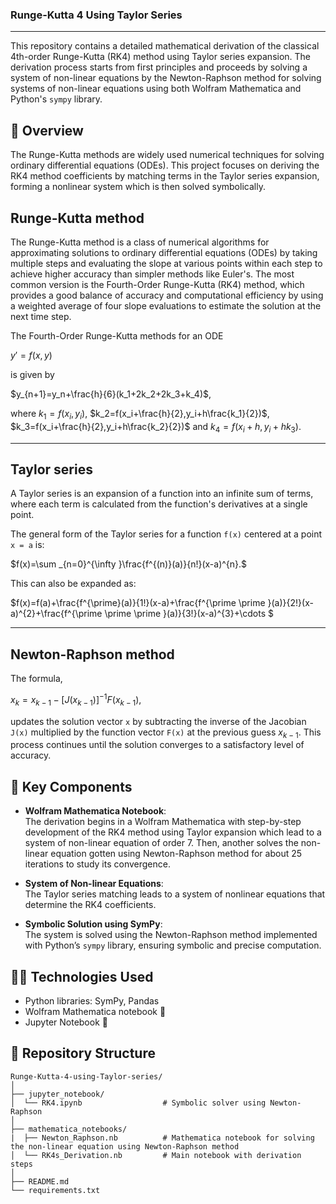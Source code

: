 ### Runge-Kutta 4 Using Taylor Series
---
This repository contains a detailed mathematical derivation of the classical 4th-order Runge-Kutta (RK4) method using Taylor series expansion. The derivation process starts from first principles and proceeds by solving a system of non-linear equations by the Newton-Raphson method for solving systems of non-linear equations using both Wolfram Mathematica and Python's `sympy` library.


## 📘 Overview

The Runge-Kutta methods are widely used numerical techniques for solving ordinary differential equations (ODEs). This project focuses on deriving the RK4 method coefficients by matching terms in the Taylor series expansion, forming a nonlinear system which is then solved symbolically.

## Runge-Kutta method

The Runge-Kutta method is a class of numerical algorithms for approximating solutions to ordinary differential equations (ODEs) by taking multiple steps and evaluating the slope at various points within each step to achieve higher accuracy than simpler methods like Euler's. The most common version is the Fourth-Order Runge-Kutta (RK4) method, which provides a good balance of accuracy and computational efficiency by using a weighted average of four slope evaluations to estimate the solution at the next time step. 

The Fourth-Order Runge-Kutta methods for an ODE

$y'=f(x,y)$

is given by

$y_{n+1}=y_n+\frac{h}{6}(k_1+2k_2+2k_3+k_4)$,

where $k_1=f(x_i,y_i)$, $k_2=f(x_i+\frac{h}{2},y_i+h\frac{k_1}{2})$, $k_3=f(x_i+\frac{h}{2},y_i+h\frac{k_2}{2})$ and $k_4=f(x_i+h,y_i+hk_3)$.

---

## Taylor series

A Taylor series is an expansion of a function into an infinite sum of terms, where each term is calculated from the function's derivatives at a single point.

The general form of the Taylor series for a function `f(x)` centered at a point `x = a` is:

$f(x)=\sum _{n=0}^{\infty }\frac{f^{(n)}(a)}{n!}(x-a)^{n}.$

This can also be expanded as:

$f(x)=f(a)+\frac{f^{\prime}(a)}{1!}(x-a)+\frac{f^{\prime \prime }(a)}{2!}(x-a)^{2}+\frac{f^{\prime \prime \prime }(a)}{3!}(x-a)^{3}+\cdots $

---

## Newton-Raphson method

The formula,

$x_k=x_{k-1}-[J(x_{k-1})]^{-1}F(x_{k-1})$,

updates the solution vector `x` by subtracting the inverse of the Jacobian `J(x)` multiplied by the function vector `F(x)` at the previous guess $x_{k-1}$. This process continues until the solution converges to a satisfactory level of accuracy. 


## 🧮 Key Components

- **Wolfram Mathematica Notebook**:  
  The derivation begins in a Wolfram Mathematica with step-by-step development of the RK4 method using Taylor expansion which lead to a system of non-linear equation of order 7. Then, another solves the non-linear equation gotten using Newton-Raphson method for about 25 iterations to study its convergence. 

- **System of Non-linear Equations**:  
  The Taylor series matching leads to a system of nonlinear equations that determine the RK4 coefficients.

- **Symbolic Solution using SymPy**:  
  The system is solved using the Newton-Raphson method implemented with Python’s `sympy` library, ensuring symbolic and precise computation.


## 🧑‍💻 Technologies Used

- Python libraries: SymPy, Pandas
- Wolfram Mathematica notebook 📓
- Jupyter Notebook 📓


## 📂 Repository Structure
```
Runge-Kutta-4-using-Taylor-series/
│
├── jupyter_notebook/
│  └── RK4.ipynb                  # Symbolic solver using Newton-Raphson
│
├── mathematica_notebooks/
|  ├── Newton_Raphson.nb          # Mathematica notebook for solving the non-linear equation using Newton-Raphson method 
│  └── RK4s_Derivation.nb         # Main notebook with derivation steps
│
├── README.md
└── requirements.txt
```

